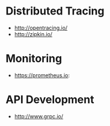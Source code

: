 # Distributed Tracing

* http://opentracing.io/
* http://zipkin.io/

# Monitoring

* https://prometheus.io: 

# API Development

* http://www.grpc.io/
